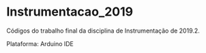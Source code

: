 # Instrumentacao_2019
Códigos do trabalho final da disciplina de Instrumentação de 2019.2.

Plataforma: Arduino IDE


